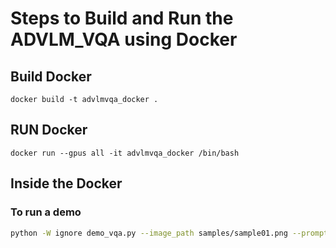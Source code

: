 # Steps to Build and Run the ADVLM_VQA using Docker
## Build Docker
```
docker build -t advlmvqa_docker .
```
## RUN Docker
```
docker run --gpus all -it advlmvqa_docker /bin/bash
```

## Inside the Docker

### To run a demo
```bash
python -W ignore demo_vqa.py --image_path samples/sample01.png --prompts "what is the weather ? one word answer" "what is the lighting condition ? one word answer"
```
